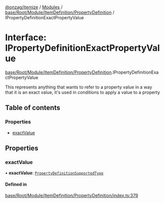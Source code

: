 [@onzag/itemize](../README.md) / [Modules](../modules.md) / [base/Root/Module/ItemDefinition/PropertyDefinition](../modules/base_Root_Module_ItemDefinition_PropertyDefinition.md) / IPropertyDefinitionExactPropertyValue

# Interface: IPropertyDefinitionExactPropertyValue

[base/Root/Module/ItemDefinition/PropertyDefinition](../modules/base_Root_Module_ItemDefinition_PropertyDefinition.md).IPropertyDefinitionExactPropertyValue

This represents anything that wants to refer to a property value
in a way that it is an exact value, it's used in conditions to apply
a value to a property

## Table of contents

### Properties

- [exactValue](base_Root_Module_ItemDefinition_PropertyDefinition.IPropertyDefinitionExactPropertyValue.md#exactvalue)

## Properties

### exactValue

• **exactValue**: [`PropertyDefinitionSupportedType`](../modules/base_Root_Module_ItemDefinition_PropertyDefinition_types.md#propertydefinitionsupportedtype)

#### Defined in

[base/Root/Module/ItemDefinition/PropertyDefinition/index.ts:379](https://github.com/onzag/itemize/blob/a24376ed/base/Root/Module/ItemDefinition/PropertyDefinition/index.ts#L379)
